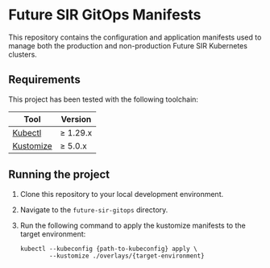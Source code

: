 # Future SIR GitOps Manifests

This repository contains the configuration and application manifests used to
manage both the production and non-production Future SIR Kubernetes clusters.

## Requirements

This project has been tested with the following toolchain:

| Tool                                               | Version  |
| -------------------------------------------------- | -------- |
| [Kubectl](https://kubernetes.io/docs/tasks/tools/) | ≥ 1.29.x |
| [Kustomize](https://kustomize.io/)                 | ≥ 5.0.x  |

## Running the project

1. Clone this repository to your local development environment.
1. Navigate to the `future-sir-gitops` directory.
1. Run the following command to apply the kustomize manifests to the target environment:

    ``` shell
    kubectl --kubeconfig {path-to-kubeconfig} apply \
            --kustomize ./overlays/{target-environment}
    ```
